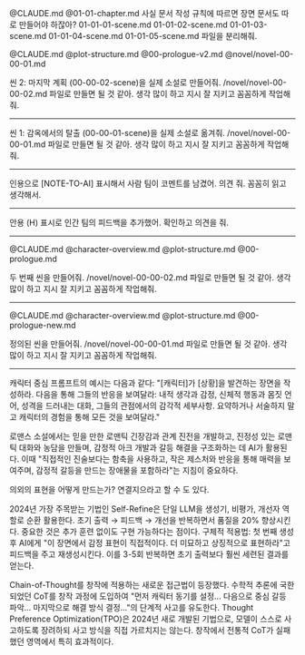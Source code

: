 
@CLAUDE.md @01-01-chapter.md 사실 문서 작성 규칙에 따르면 장면 문서도 따로 만들어야 하잖아? 01-01-01-scene.md 01-01-02-scene.md 01-01-03-scene.md 01-01-04-scene.md 01-01-05-scene.md 파일을 분리해줘.


@CLAUDE.md
@plot-structure.md
@00-prologue-v2.md
@novel/novel-00-00-01.md

씬 2: 마지막 계획 (00-00-02-scene)을 실제 소설로 만들어줘.
/novel/novel-00-00-02.md 파일로 만들면 될 것 같아.
생각 많이 하고 지시 잘 지키고 꼼꼼하게 작업해줘.

---

씬 1: 감옥에서의 탈출 (00-00-01-scene)을 실제 소설로 옮겨줘. /novel/novel-00-00-01.md 파일로 만들면 될 것 같아. 생각 많이 하고 지시 잘 지키고 꼼꼼하게 작업해줘.

---

인용으로 [NOTE-TO-AI] 표시해서 사람 팀이 코멘트를 남겼어. 의견 줘. 꼼꼼히 읽고 생각해서.

---

안용 (H) 표시로 인간 팀의 피드백을 추가했어. 확인하고 의견을 줘.

---

@CLAUDE.md
@character-overview.md
@plot-structure.md
@00-prologue.md

두 번째 씬을 만들어줘.
/novel/novel-00-00-02.md 파일로 만들면 될 것 같아.
생각 많이 하고 지시 잘 지키고 꼼꼼하게 작업해줘.

---

@CLAUDE.md
@character-overview.md
@plot-structure.md
@00-prologue-new.md

정의된 씬을 만들어줘.
/novel/novel-00-00-01.md 파일로 만들면 될 것 같아.
생각 많이 하고 지시 잘 지키고 꼼꼼하게 작업해줘.

---

캐릭터 중심 프롬프트의 예시는 다음과 같다: "[캐릭터]가 [상황]을 발견하는 장면을 작성하라. 다음을 통해 그들의 반응을 보여달라: 내적 생각과 감정, 신체적 행동과 몸짓 언어, 성격을 드러내는 대화, 그들의 관점에서의 감각적 세부사항. 요약하거나 서술하지 말고 캐릭터의 경험을 통해 모든 것을 보여달라."

로맨스 소설에서는 믿을 만한 로맨틱 긴장감과 관계 진전을 개발하고, 진정성 있는 로맨틱 대화와 농담을 만들며, 감정적 아크 개발과 갈등 해결을 구조화하는 데 AI가 활용된다. 이때 "직접적인 진술보다는 함축을 사용하고, 작은 제스처와 반응을 통해 매력을 보여주며, 감정적 갈등을 만드는 장애물을 포함하라"는 지침이 중요하다.

의외의 표현을 어떻게 만드는가? 연결지으라고 할 수 도 있다.

2024년 가장 주목받는 기법인 Self-Refine은 단일 LLM을 생성기, 비평가, 개선자 역할로 순환 활용한다. 초기 출력 → 피드백 → 개선을 반복하면서 품질을 20% 향상시킨다. 중요한 것은 추가 훈련 없이도 구현 가능하다는 점이다. 
구체적 적용법: 첫 번째 생성 후 AI에게 "이 장면에서 감정 표현이 직접적이다. 더 미묘하고 상징적으로 표현하라"고 피드백을 주고 재생성시킨다. 이를 3-5회 반복하면 초기 출력보다 훨씬 세련된 결과를 얻는다.

Chain-of-Thought를 창작에 적용하는 새로운 접근법이 등장했다. 수학적 추론에 국한되었던 CoT를 창작 과정에 도입하여 "먼저 캐릭터 동기를 설정... 다음으로 중심 갈등 파악... 마지막으로 해결 방식 결정..."의 단계적 사고를 유도한다.
Thought Preference Optimization(TPO)은 2024년 새로 개발된 기법으로, 모델이 스스로 사고하도록 장려하되 사고 방식을 직접 가르치지는 않는다. 창작에서 전통적 CoT가 실패했던 영역에서 특히 효과적이다.




